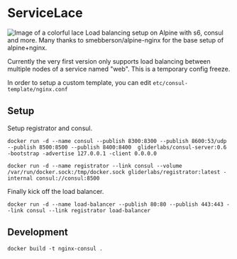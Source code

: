 # ServiceLace

![Image of a colorful lace](http://imgur.com/a/wA1FJ)
Load balancing setup on Alpine with s6, consul and more. Many thanks to smebberson/alpine-nginx for the base setup of alpine+nginx.

Currently the very first version only supports load balancing between multiple nodes of a service named "web". This is a temporary config freeze. 

In order to setup a custom template, you can edit `etc/consul-template/nginx.conf`

## Setup
Setup registrator and consul.

```
docker run -d --name consul --publish 8300:8300 --publish 8600:53/udp --publish 8500:8500 --publish 8400:8400  gliderlabs/consul-server:0.6 -bootstrap -advertise 127.0.0.1 -client 0.0.0.0
```

```
docker run -d --name registrator --link consul --volume /var/run/docker.sock:/tmp/docker.sock gliderlabs/registrator:latest -internal consul://consul:8500

```

Finally kick off the load balancer.
```
docker run -d --name load-balancer --publish 80:80 --publish 443:443 --link consul --link registrator load-balancer
```

## Development

```
docker build -t nginx-consul .
```

